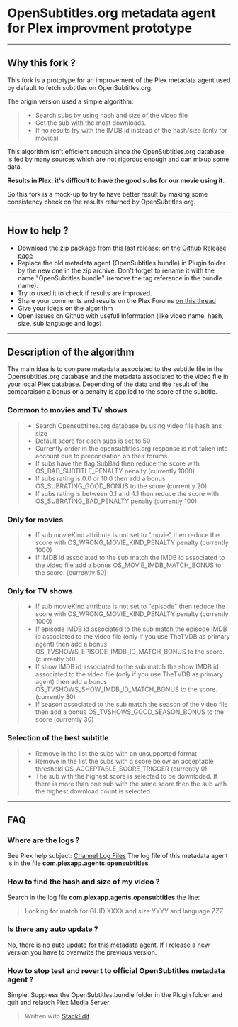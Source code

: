 # OpenSubtitles.org metadata agent for Plex improvment prototype

------
## Why this fork ?

This fork is a prototype for an improvement of the Plex metadata agent used by default to fetch subtitles on OpenSubtitles.org.

The origin version used a simple algorithm:
> - Search subs by using hash and size of the video file
> - Get the sub with the most downloads.
> - If no results try with the IMDB id instead of the hash/size (only for movies)
 
This algorithm isn't efficient enough since the OpenSubtitles.org database is fed by many sources which are not rigorous enough and can mixup some data.

**Results in Plex: it's difficult to have the good subs for our movie using it.**

So this fork is a mock-up to try to have better result by making some consistency check on the results returned by OpenSubtitles.org.

-------

## How to help ?

  - Download the zip package from this last release: [on the Github Release page][1]
  - Replace the old metadata agent (OpenSubtitles.bundle) in Plugin folder by the new one in the zip archive. Don't forget to rename it with the name "OpenSubtitles.bundle" (remove the tag reference in the bundle name).
  - Try to used it to check if results are improved.
  - Share your comments and results on the Plex Forums [on this thread][2]
  - Give your ideas on the algorithm
  - Open issues on Github with usefull information (like video name, hash, size, sub language and logs)

-----
## Description of the algorithm
The main idea is to compare metadata associated to the subtitle file in the Opensubtitles.org database and the metadata associated to the video file in your local Plex database. Depending of the data and the result of the comparaison a bonus or a penalty is applied to the score of the subtitle.

### Common to movies and TV shows
> - Search Opensubtiltes.org database by using video file hash ans size
> - Default score for each subs is set to 50
> - Currently order in the opensubtitles.org response is not taken into account due to preconisation on their forums.
> - If subs have the flag SubBad then reduce the score with OS_BAD_SUBTITLE_PENALTY penalty (currently 1000)
> - If subs rating is 0.0 or 10.0 then add a bonus OS_SUBRATING_GOOD_BONUS to the score (currently 20)
> - If subs rating is between 0.1 and 4.1 then reduce the score  with OS_SUBRATING_BAD_PENALTY penalty (currently 100)


### Only for movies
>  - If sub movieKind attribute is not set to "movie" then reduce the score with OS_WRONG_MOVIE_KIND_PENALTY penalty (currently 1000)
>  - If IMDB id associated to the sub match the IMDB id associated to the video file add a bonus OS_MOVIE_IMDB_MATCH_BONUS to the score. (currently 50)

### Only for TV shows
>  - If sub movieKind attribute is not set to "episode" then reduce the score with OS_WRONG_MOVIE_KIND_PENALTY penalty (currently 1000)
>  - If episode IMDB id associated to the sub match the episode IMDB id associated to the video file (only if you use TheTVDB as primary agent) then add a bonus OS_TVSHOWS_EPISODE_IMDB_ID_MATCH_BONUS to the score. (currently 50)
>  - If show IMDB id associated to the sub match the show IMDB id associated to the video file (only if you use TheTVDB as primary agent) then add a bonus OS_TVSHOWS_SHOW_IMDB_ID_MATCH_BONUS  to the score. (currently 30)
>  - If season associated to the sub match the season of the video file then add a bonus OS_TVSHOWS_GOOD_SEASON_BONUS to the score (currently 30)

### Selection of the best subtitle

>  - Remove in the list the subs with an unsupported format
>  - Remove in the list the subs with a score below an acceptable threshold OS_ACCEPTABLE_SCORE_TRIGGER (currently 0)
>  - The sub with the highest score is selected to be downloded. If there is more than one sub with the same score then the sub with the highest download count is selected.



--------
## FAQ

### Where are the logs ?
See Plex help subject: [Channel Log Files][3]
The log file of this metadata agent is in the file **com.plexapp.agents.opensubtitles**

### How to find the hash and size of my video ?
Search in the log file **com.plexapp.agents.opensubtitles** the line:
> Looking for match for GUID XXXX and size YYYY and language ZZZ


### Is there any auto update ?
No, there is no auto update for this metadata agent. If I release a new version you have to overwrite the previous version. 

### How to stop test and revert to official OpenSubtitles metadata agent ?
Simple. Suppress the OpenSubtitles.bundle folder in the Plugin folder and quit and relauch Plex Media Server.

> Written with [StackEdit](https://stackedit.io/).


  [1]: https://github.com/oncleben31/OpenSubtitles.bundle/releases
  [2]: https://forums.plex.tv/index.php/topic/102923-mock-up-for-opensubtitles-metadata-agent-improvement/
  [3]: https://plexapp.zendesk.com/hc/en-us/articles/201106148-Channel-Log-Files